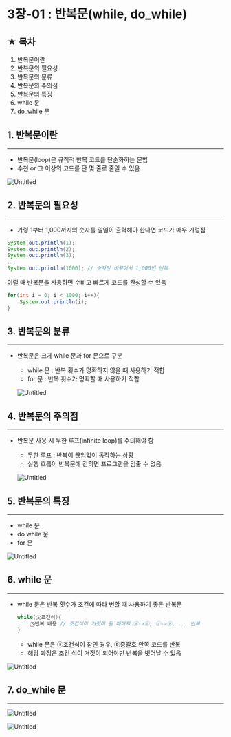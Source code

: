 # 3장-01 : 반복문(while, do_while)

## ★ 목차

1. 반복문이란
2. 반복문의 필요성
3. 반복문의 분류
4. 반복문의 주의점
5. 반복문의 특징
6. while 문
7. do_while 문

## 1. 반복문이란

---

- 반복문(loop)은 규칙적 반복 코드를 단순화하는 문법
- 수천 or 그 이상의 코드를 단 몇 줄로 줄일 수 있음

![Untitled](3%E1%84%8C%E1%85%A1%E1%86%BC-01%20%E1%84%87%E1%85%A1%E1%86%AB%E1%84%87%E1%85%A9%E1%86%A8%E1%84%86%E1%85%AE%E1%86%AB(while,%20do_while)%2021435bedca3946e487fb73715e87772f/Untitled.png)

 

## 2. 반복문의 필요성

---

- 가령 1부터 1,000까지의 숫자를 일일이 출력해야 한다면 코드가 매우 기렁짐

```java
System.out.println(1);
System.out.println(2);
System.out.println(3);
...
System.out.println(1000); // 숫자만 바꾸어서 1,000번 반복
```

이럴 때 반복문을 사용하면 수비고 빠르게 코드를 완성할 수 있음

```java
for(int i = 0; i < 1000; i++){
	System.out.println(i);
}
```

 

## 3. 반복문의 분류

---

- 반복문은 크게 while 문과 for 문으로 구분
    - while 문 : 반복 횟수가 명확하지 않을 때 사용하기 적합
    - for 문 : 반복 횟수가 명확할 때 사용하기 적합
    
    ![Untitled](3%E1%84%8C%E1%85%A1%E1%86%BC-01%20%E1%84%87%E1%85%A1%E1%86%AB%E1%84%87%E1%85%A9%E1%86%A8%E1%84%86%E1%85%AE%E1%86%AB(while,%20do_while)%2021435bedca3946e487fb73715e87772f/Untitled%201.png)
    

## 4. 반복문의 주의점

---

- 반복문 사용 시 무한 루프(infinite loop)를 주의해야 함
    - 무한 루프 : 반복이 끊임없이 동작하는 상황
    - 실행 흐름이 반복문에 갇히면 프로그램을 멈출 수 없음
    
    ![Untitled](3%E1%84%8C%E1%85%A1%E1%86%BC-01%20%E1%84%87%E1%85%A1%E1%86%AB%E1%84%87%E1%85%A9%E1%86%A8%E1%84%86%E1%85%AE%E1%86%AB(while,%20do_while)%2021435bedca3946e487fb73715e87772f/Untitled%202.png)
    

 

## 5. 반복문의 특징

---

- while 문
- do while 문
- for 문

![Untitled](3%E1%84%8C%E1%85%A1%E1%86%BC-01%20%E1%84%87%E1%85%A1%E1%86%AB%E1%84%87%E1%85%A9%E1%86%A8%E1%84%86%E1%85%AE%E1%86%AB(while,%20do_while)%2021435bedca3946e487fb73715e87772f/Untitled%203.png)

 

## 6. while 문

---

- while 문은 반복 횟수가 조건에 따라 변할 때 사용하기 좋은 반복문
    
    ```java
    while(ⓐ조건식){
    	ⓑ반복 내용 // 조건식이 거짓이 될 때까지 ⓐ->ⓑ, ⓐ->ⓑ, ... 반복
    }
    ```
    
    - while 문은 ⓐ조건식이 참인 경우, ⓑ중괄호 안쪽 코드를 반복
    - 해당 과정은 조건 식이 거짓이 되어야만 반복을 벗어날 수 있음

![Untitled](3%E1%84%8C%E1%85%A1%E1%86%BC-01%20%E1%84%87%E1%85%A1%E1%86%AB%E1%84%87%E1%85%A9%E1%86%A8%E1%84%86%E1%85%AE%E1%86%AB(while,%20do_while)%2021435bedca3946e487fb73715e87772f/Untitled%204.png)

## 7. do_while 문

---

![Untitled](3%E1%84%8C%E1%85%A1%E1%86%BC-01%20%E1%84%87%E1%85%A1%E1%86%AB%E1%84%87%E1%85%A9%E1%86%A8%E1%84%86%E1%85%AE%E1%86%AB(while,%20do_while)%2021435bedca3946e487fb73715e87772f/Untitled%205.png)

![Untitled](3%E1%84%8C%E1%85%A1%E1%86%BC-01%20%E1%84%87%E1%85%A1%E1%86%AB%E1%84%87%E1%85%A9%E1%86%A8%E1%84%86%E1%85%AE%E1%86%AB(while,%20do_while)%2021435bedca3946e487fb73715e87772f/Untitled%206.png)
